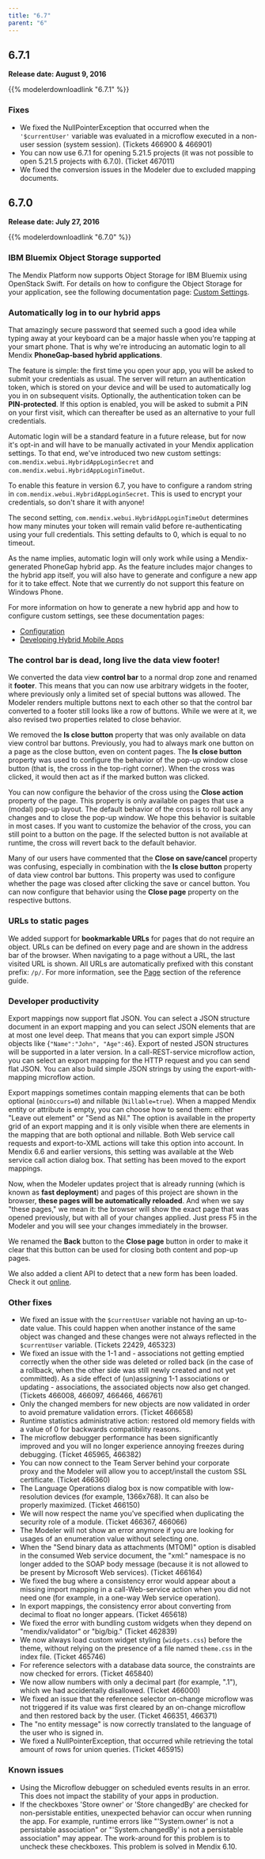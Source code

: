 ```yaml
---
title: "6.7"
parent: "6"
---
```


## 6.7.1

**Release date: August 9, 2016**

{{% modelerdownloadlink "6.7.1" %}}

### Fixes

*   We fixed the NullPointerException that occurred when the `'$currentUser'` variable was evaluated in a microflow executed in a non-user session (system session). (Tickets 466900 & 466901)
*   You can now use 6.7.1 for opening 5.21.5 projects (it was not possible to open 5.21.5 projects with 6.7.0). (Ticket 467011)
*   We fixed the conversion issues in the Modeler due to excluded mapping documents.

## 6.7.0

**Release date: July 27, 2016**

{{% modelerdownloadlink "6.7.0" %}}

### IBM Bluemix Object Storage supported

The Mendix Platform now supports Object Storage for IBM Bluemix using OpenStack Swift. For details on how to configure the Object Storage for your application, see the following documentation page: [Custom Settings](/refguide6/custom-settings#ibm).

### Automatically log in to our hybrid apps

That amazingly secure password that seemed such a good idea while typing away at your keyboard can be a major hassle when you're tapping at your smart phone. That is why we're introducing an automatic login to all Mendix **PhoneGap-based hybrid applications**.  

The feature is simple: the first time you open your app, you will be asked to submit your credentials as usual. The server will return an authentication token, which is stored on your device and will be used to automatically log you in on subsequent visits. Optionally, the authentication token can be **PIN-protected**. If this option is enabled, you will be asked to submit a PIN on your first visit, which can thereafter be used as an alternative to your full credentials.

Automatic login will be a standard feature in a future release, but for now it's opt-in and will have to be manually activated in your Mendix application settings. To that end, we've introduced two new custom settings: `com.mendix.webui.HybridAppLoginSecret` and `com.mendix.webui.HybridAppLoginTimeOut`.

To enable this feature in version 6.7, you have to configure a random string in `com.mendix.webui.HybridAppLoginSecret`. This is used to encrypt your credentials, so don't share it with anyone!

The second setting, `com.mendix.webui.HybridAppLoginTimeOut` determines how many minutes your token will remain valid before re-authenticating using your full credentials. This setting defaults to 0, which is equal to no timeout.

As the name implies, automatic login will only work while using a Mendix-generated PhoneGap hybrid app. As the feature includes major changes to the hybrid app itself, you will also have to generate and configure a new app for it to take effect. Note that we currently do not support this feature on Windows Phone.

For more information on how to generate a new hybrid app and how to configure custom settings, see these documentation pages:

*   [Configuration](/refguide6/configuration)
*   [Developing Hybrid Mobile Apps](/refguide6/developing-hybrid-mobile-apps)

### The control bar is dead, long live the data view footer!

We converted the data view **control bar** to a normal drop zone and renamed it **footer**. This means that you can now use arbitrary widgets in the footer, where previously only a limited set of special buttons was allowed. The Modeler renders multiple buttons next to each other so that the control bar converted to a footer still looks like a row of buttons. While we were at it, we also revised two properties related to close behavior.

We removed the **Is close button** property that was only available on data view control bar buttons. Previously, you had to always mark one button on a page as the close button, even on content pages. The **Is close button** property was used to configure the behavior of the pop-up window close button (that is, the cross in the top-right corner). When the cross was clicked, it would then act as if the marked button was clicked.

You can now configure the behavior of the cross using the **Close action** property of the page. This property is only available on pages that use a (modal) pop-up layout. The default behavior of the cross is to roll back any changes and to close the pop-up window. We hope this behavior is suitable in most cases. If you want to customize the behavior of the cross, you can still point to a button on the page. If the selected button is not available at runtime, the cross will revert back to the default behavior.

Many of our users have commented that the **Close on save/cancel** property was confusing, especially in combination with the **Is close button** property of data view control bar buttons. This property was used to configure whether the page was closed after clicking the save or cancel button. You can now configure that behavior using the **Close page** property on the respective buttons.

### URLs to static pages

We added support for **bookmarkable URLs** for pages that do not require an object. URLs can be defined on every page and are shown in the address bar of the browser. When navigating to a page without a URL, the last visited URL is shown. All URLs are automatically prefixed with this constant prefix: `/p/`. For more information, see the [Page](/refguide6/page#url) section of the reference guide.

### Developer productivity

Export mappings now support flat JSON. You can select a JSON structure document in an export mapping and you can select JSON elements that are at most one level deep. That means that you can export simple JSON objects like {`"Name":"John", "Age":46`}. Export of nested JSON structures will be supported in a later version. In a call-REST-service microflow action, you can select an export mapping for the HTTP request and you can send flat JSON. You can also build simple JSON strings by using the export-with-mapping microflow action.

Export mappings sometimes contain mapping elements that can be both optional (`minOccurs=0`) and nillable (`Nillable=true`). When a mapped Mendix entity or attribute is empty, you can choose how to send them: either "Leave out element" or "Send as Nil." The option is available in the property grid of an export mapping and it is only visible when there are elements in the mapping that are both optional and nillable. Both Web service call requests and export-to-XML actions will take this option into account. In Mendix 6.6 and earlier versions, this setting was available at the Web service call action dialog box. That setting has been moved to the export mappings.

Now, when the Modeler updates project that is already running (which is known as **fast deployment**) and pages of this project are shown in the browser, **these pages will be automatically reloaded**. And when we say "these pages," we mean it: the browser will show the exact page that was opened previously, but with all of your changes applied. Just press F5 in the Modeler and you will see your changes immediately in the browser.

We renamed the **Back** button to the **Close page** button in order to make it clear that this button can be used for closing both content and pop-up pages.

We also added a client API to detect that a new form has been loaded. Check it out [online](https://apidocs.mendix.com/6/client/mxui_lib_form__FormBase.html#event:onNavigation).

### Other fixes

*   We fixed an issue with the `$currentUser` variable not having an up-to-date value. This could happen when another instance of the same object was changed and these changes were not always reflected in the `$currentUser` variable. (Tickets 22429, 465323)
*   We fixed an issue with the 1-1 and *-* associations not getting emptied correctly when the other side was deleted or rolled back (in the case of a rollback, when the other side was still newly created and not yet committed). As a side effect of (un)assigning 1-1 associations or updating *-* associations, the associated objects now also get changed. (Tickets 466008, 466097, 466466, 466761)
*   Only the changed members for new objects are now validated in order to avoid premature validation errors. (Ticket 466658)
*   Runtime statistics administrative action: restored old memory fields with a value of 0 for backwards compatibility reasons.
*   The microflow debugger performance has been significantly improved and you will no longer experience annoying freezes during debugging. (Ticket 465965, 466382)
*   You can now connect to the Team Server behind your corporate proxy and the Modeler will allow you to accept/install the custom SSL certificate. (Ticket 466360)
*   The Language Operations dialog box is now compatible with low-resolution devices (for example, 1366x768). It can also be properly maximized. (Ticket 466150)
*   We will now respect the name you've specified when duplicating the security role of a module. (Ticket 466367, 466066)
*   The Modeler will not show an error anymore if you are looking for usages of an enumeration value without selecting one.
*   When the "Send binary data as attachments (MTOM)" option is disabled in the consumed Web service document, the "xml:" namespace is no longer added to the SOAP body message (because it is not allowed to be present by Microsoft Web services). (Ticket 466164)
*   We fixed the bug where a consistency error would appear about a missing import mapping in a call-Web-service action when you did not need one (for example, in a one-way Web service operation).
*   In export mappings, the consistency error about converting from decimal to float no longer appears. (Ticket 465618)
*   We fixed the error with bundling custom widgets when they depend on "mendix/validator" or "big/big." (Ticket 462839)
*   We now always load custom widget styling (`widgets.css`) before the theme, without relying on the presence of a file named `theme.css` in the index file. (Ticket 465746)
*   For reference selectors with a database data source, the constraints are now checked for errors. (Ticket 465840)
*   We now allow numbers with only a decimal part (for example, ".1"), which we had accidentally disallowed. (Ticket 466000)
*   We fixed an issue that the reference selector on-change microflow was not triggered if its value was first cleared by an on-change microflow and then restored back by the user. (Ticket 466351, 466371)
*   The "no entity message" is now correctly translated to the language of the user who is signed in.
*   We fixed a NullPointerException, that occurred while retrieving the total amount of rows for union queries. (Ticket 465915)

### Known issues

*   Using the Microflow debugger on scheduled events results in an error. This does not impact the stability of your apps in production. 
*   If the checkboxes 'Store owner' or 'Store changedBy' are checked for non-persistable entities, unexpected behavior can occur when running the app. For example, runtime errors like "'System.owner' is not a persistable association" or "'System.changedBy' is not a persistable association" may appear. The work-around for this problem is to uncheck these checkboxes. This problem is solved in Mendix 6.10.
